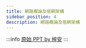 ```yaml
---
title: 網路概論及宿網架構
sidebar_position: 4
description: 網路概論及宿網架構
---
```


:::info
[原始 PPT by 梓安](https://drive.brid.cf/d/Microsoft/yuntech/0.%20%E8%AA%B2%E7%A8%8B%E8%B3%87%E6%96%99/1.%20%E4%B8%80%E5%B9%B4%E7%B4%9A%E4%B8%8A%E5%AD%B8%E6%9C%9F/3.9%20%E7%B6%B2%E8%B7%AF%E7%AE%A1%E7%90%86/11.19%20%E7%B6%B2%E7%AE%A1%E5%B9%B9%E9%83%A8%E8%A8%93%E7%B7%B4/11.20%20IT/%E7%B6%B2%E8%B7%AF%E6%A6%82%E8%AB%96.pptx)
:::

